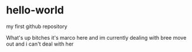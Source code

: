 # hello-world
my first github repository 

What's up bitches it's marco here and im currently dealing with bree move out and i can't deal with her
